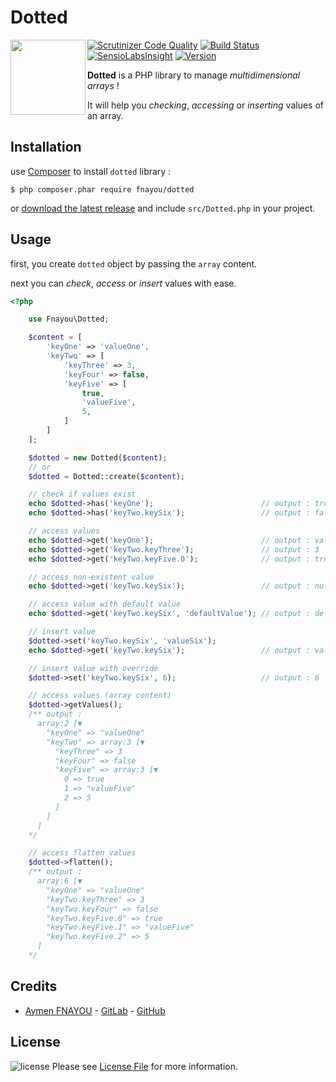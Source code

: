 Dotted
======

<img src="http://data.aymen-fnayou.com/dotted_logo.png" width="120px" align="left"/>

[![Scrutinizer Code Quality](https://scrutinizer-ci.com/g/fnayou/dotted/badges/quality-score.png?b=master)](https://scrutinizer-ci.com/g/fnayou/dotted/?branch=master)
[![Build Status](https://scrutinizer-ci.com/g/fnayou/dotted/badges/build.png?b=master)](https://scrutinizer-ci.com/g/fnayou/dotted/build-status/master)
[![SensioLabsInsight](https://insight.sensiolabs.com/projects/d322f96e-af47-4d90-ac5b-439f71815ee3/mini.png)](https://insight.sensiolabs.com/projects/d322f96e-af47-4d90-ac5b-439f71815ee3)
[![Version](http://img.shields.io/packagist/v/fnayou/dotted.svg?style=flat)](https://packagist.org/packages/fnayou/dotted)

**Dotted** is a PHP library to manage *multidimensional arrays* !

It will help you *checking*, *accessing* or *inserting* values of an array.

## Installation

use [Composer][link-composer] to install `dotted` library :

```shell
$ php composer.phar require fnayou/dotted
```

or [download the latest release][link-release] and include `src/Dotted.php` in your project.

## Usage

first, you create `dotted` object by passing the `array` content.

next you can *check*, *access* or *insert* values with ease.

```php
<?php

    use Fnayou\Dotted;

    $content = [
        'keyOne' => 'valueOne',
        'keyTwo' => [
            'keyThree' => 3, 
            'keyFour' => false,
            'keyFive' => [
                true,
                'valueFive',
                5,
            ]
        ]
    ];

    $dotted = new Dotted($content);
    // or
    $dotted = Dotted::create($content);

    // check if values exist
    echo $dotted->has('keyOne');                        // output : true
    echo $dotted->has('keyTwo.keySix');                 // output : false

    // access values
    echo $dotted->get('keyOne');                        // output : valueOne
    echo $dotted->get('keyTwo.keyThree');               // output : 3
    echo $dotted->get('keyTwo.keyFive.0');              // output : true

    // access non-existent value
    echo $dotted->get('keyTwo.keySix');                 // output : null

    // access value with default value 
    echo $dotted->get('keyTwo.keySix', 'defaultValue'); // output : defaultValue

    // insert value
    $dotted->set('keyTwo.keySix', 'valueSix');
    echo $dotted->get('keyTwo.keySix');                 // output : valueSix

    // insert value with override
    $dotted->set('keyTwo.keySix', 6);                   // output : 6

    // access values (array content) 
    $dotted->getValues();
    /** output : 
      array:2 [▼
        "keyOne" => "valueOne"
        "keyTwo" => array:3 [▼
          "keyThree" => 3
          "keyFour" => false
          "keyFive" => array:3 [▼
            0 => true
            1 => "valueFive"
            2 => 5
          ]
        ]
      ]
    */

    // access flatten values
    $dotted->flatten();
    /** output :
      array:6 [▼
        "keyOne" => "valueOne"
        "keyTwo.keyThree" => 3
        "keyTwo.keyFour" => false
        "keyTwo.keyFive.0" => true
        "keyTwo.keyFive.1" => "valueFive"
        "keyTwo.keyFive.2" => 5
      ]
    */
```

## Credits

- [Aymen FNAYOU][link-author] - [GitLab][link-author-gitlab] - [GitHub][link-author-github]

## License

![license](https://img.shields.io/badge/license-MIT-lightgrey.svg) Please see [License File](LICENSE.md) for more information.

[link-author]: https://aymen-fnayou.com
[link-author-gitlab]: https://gitlab.com/fnayou
[link-author-github]: https://github.com/fnayou
[link-composer]: https://getcomposer.org/
[link-release]: https://github.com/fnayou/dotted/releases
